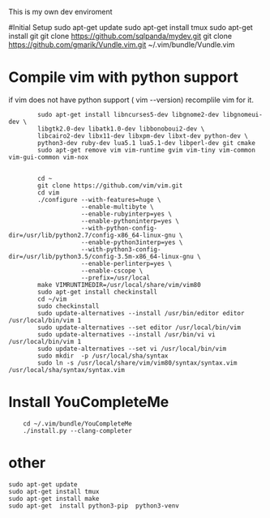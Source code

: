 This is my own dev enviroment

#Initial Setup
            sudo apt-get update
            sudo apt-get install tmux
            sudo apt-get install git
            git clone https://github.com/sqlpanda/mydev.git
            git clone https://github.com/gmarik/Vundle.vim.git ~/.vim/bundle/Vundle.vim

# Compile vim with python support
if vim does not have python support ( vim --version) recomplile vim for it.

            sudo apt-get install libncurses5-dev libgnome2-dev libgnomeui-dev \
            libgtk2.0-dev libatk1.0-dev libbonoboui2-dev \
            libcairo2-dev libx11-dev libxpm-dev libxt-dev python-dev \
            python3-dev ruby-dev lua5.1 lua5.1-dev libperl-dev git cmake
            sudo apt-get remove vim vim-runtime gvim vim-tiny vim-common vim-gui-common vim-nox


            cd ~
            git clone https://github.com/vim/vim.git
            cd vim
            ./configure --with-features=huge \
                        --enable-multibyte \
                        --enable-rubyinterp=yes \
                        --enable-pythoninterp=yes \
                        --with-python-config-dir=/usr/lib/python2.7/config-x86_64-linux-gnu \
                        --enable-python3interp=yes \
                        --with-python3-config-dir=/usr/lib/python3.5/config-3.5m-x86_64-linux-gnu \
                        --enable-perlinterp=yes \
                        --enable-cscope \
                        --prefix=/usr/local
            make VIMRUNTIMEDIR=/usr/local/share/vim/vim80
            sudo apt-get install checkinstall
            cd ~/vim
            sudo checkinstall
			sudo update-alternatives --install /usr/bin/editor editor /usr/local/bin/vim 1
			sudo update-alternatives --set editor /usr/local/bin/vim
			sudo update-alternatives --install /usr/bin/vi vi /usr/local/bin/vim 1
			sudo update-alternatives --set vi /usr/local/bin/vim
			sudo mkdir  -p /usr/local/sha/syntax
			sudo ln -s /usr/local/share/vim/vim80/syntax/syntax.vim /usr/local/sha/syntax/syntax.vim


# Install YouCompleteMe
		cd ~/.vim/bundle/YouCompleteMe
		./install.py --clang-completer

# other
	sudo apt-get update
	sudo apt-get install tmux
	sudo apt-get install make
	sudo apt-get  install python3-pip  python3-venv


